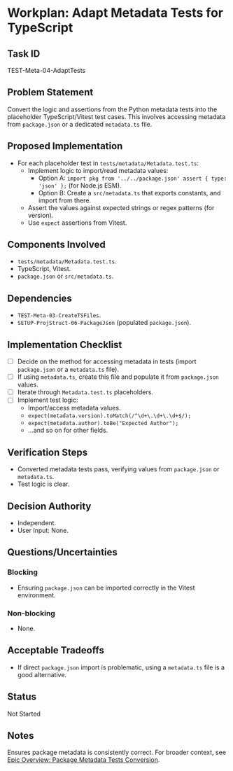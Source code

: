# Workplan: Adapt Metadata Tests for TypeScript

## Task ID
TEST-Meta-04-AdaptTests

## Problem Statement
Convert the logic and assertions from the Python metadata tests into the placeholder TypeScript/Vitest test cases. This involves accessing metadata from `package.json` or a dedicated `metadata.ts` file.

## Proposed Implementation
- For each placeholder test in `tests/metadata/Metadata.test.ts`:
    - Implement logic to import/read metadata values:
        - Option A: `import pkg from '../../package.json' assert { type: 'json' };` (for Node.js ESM).
        - Option B: Create a `src/metadata.ts` that exports constants, and import from there.
    - Assert the values against expected strings or regex patterns (for version).
    - Use `expect` assertions from Vitest.

## Components Involved
- `tests/metadata/Metadata.test.ts`.
- TypeScript, Vitest.
- `package.json` or `src/metadata.ts`.

## Dependencies
- `TEST-Meta-03-CreateTSFiles`.
- `SETUP-ProjStruct-06-PackageJson` (populated `package.json`).

## Implementation Checklist
- [ ] Decide on the method for accessing metadata in tests (import `package.json` or a `metadata.ts` file).
- [ ] If using `metadata.ts`, create this file and populate it from `package.json` values.
- [ ] Iterate through `Metadata.test.ts` placeholders.
- [ ] Implement test logic:
    - Import/access metadata values.
    - `expect(metadata.version).toMatch(/^\d+\.\d+\.\d+$/);`
    - `expect(metadata.author).toBe("Expected Author");`
    - ...and so on for other fields.

## Verification Steps
- Converted metadata tests pass, verifying values from `package.json` or `metadata.ts`.
- Test logic is clear.

## Decision Authority
- Independent.
- User Input: None.

## Questions/Uncertainties
### Blocking
- Ensuring `package.json` can be imported correctly in the Vitest environment.
### Non-blocking
- None.

## Acceptable Tradeoffs
- If direct `package.json` import is problematic, using a `metadata.ts` file is a good alternative.

## Status
Not Started

## Notes
Ensures package metadata is consistently correct.
For broader context, see [Epic Overview: Package Metadata Tests Conversion](../../docs/planning/workplans/TEST-MetadataTests.md).